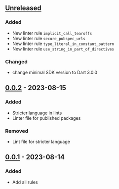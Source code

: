 ## [Unreleased]

### Added

- New linter rule `implicit_call_tearoffs`
- New linter rule `secure_pubspec_urls`
- New linter rule `type_literal_in_constant_pattern`
- New linter rule `use_string_in_part_of_directives`

### Changed

- change minimal SDK version to Dart 3.0.0

## [0.0.2] - 2023-08-15

### Added

- Stricter language in lints
- Linter file for published packages

### Removed

- Lint file for stricter language

## [0.0.1] - 2023-08-14

### Added

- Add all rules

[unreleased]: https://github.com/bjoernahrens/galactic_lints/compare/0.0.2...HEAD
[0.0.2]: https://github.com/bjoernahrens/galactic_lints/compare/0.0.1...0.0.2
[0.0.1]: https://github.com/bjoernahrens/galactic_lints/releases/tag/0.0.1
